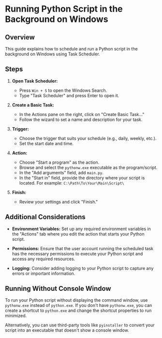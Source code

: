 # Running Python Script in the Background on Windows

## Overview

This guide explains how to schedule and run a Python script in the background on Windows using Task Scheduler.

## Steps

1. **Open Task Scheduler:**
    - Press `Win + S` to open the Windows Search.
    - Type "Task Scheduler" and press Enter to open it.

2. **Create a Basic Task:**
    - In the Actions pane on the right, click on "Create Basic Task..."
    - Follow the wizard to set a name and description for your task.

3. **Trigger:**
    - Choose the trigger that suits your schedule (e.g., daily, weekly, etc.).
    - Set the start date and time.

4. **Action:**
    - Choose "Start a program" as the action.
    - Browse and select the `pythonw.exe` executable as the program/script.
    - In the "Add arguments" field, add `main.py`.
    - In the "Start in" field, provide the directory where your script is located. For
      example: `C:\Path\To\Your\Main\Script\`

5. **Finish:**
    - Review your settings and click "Finish."

## Additional Considerations

- **Environment Variables:** Set up any required environment variables in the "Actions" tab where you edit the action
  that starts your Python script.

- **Permissions:** Ensure that the user account running the scheduled task has the necessary permissions to execute your
  Python script and access any required resources.

- **Logging:** Consider adding logging to your Python script to capture any errors or important information.

## Running Without Console Window

To run your Python script without displaying the command window, use `pythonw.exe` instead of `python.exe`. If you don't
have `pythonw.exe`, you can create a shortcut to `python.exe` and change the shortcut properties to run minimized.

Alternatively, you can use third-party tools like `pyinstaller` to convert your script into an executable that doesn't
show a console window.

